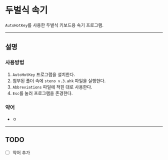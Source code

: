 # 두벌식 속기

`AutoHotKey`를 사용한 두벌식 키보드용 속기 프로그램.


---

## 설명

### 사용방법

1. `AutoHotKey` 프로그램을 설치한다.
2. 첨부된 폴더 속에 `steno v.3.ahk` 파일을 실행한다.
3. `Abbreviations` 파일에 적힌 대로 사용한다.
4. `Esc`를 눌러 프로그램을 존경한다.


### 약어

- ㅇ


---

## TODO

- [ ] 약어 추가